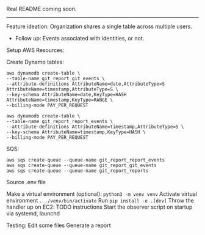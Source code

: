 Real README coming soon.

----------------------------------------------------------------------
Feature ideation:
Organization shares a single table across multiple users.
- Follow up: Events associated with identities, or not.

Setup AWS Resources:

Create Dynamo tables:
```
aws dynamodb create-table \
--table-name git_report_git_events \
--attribute-definitions AttributeName=date,AttributeType=S AttributeName=timestamp,AttributeType=S \
--key-schema AttributeName=date,KeyType=HASH AttributeName=timestamp,KeyType=RANGE \
--billing-mode PAY_PER_REQUEST
```

```
aws dynamodb create-table \
--table-name git_report_report_events \
--attribute-definitions AttributeName=timestamp,AttributeType=S \
--key-schema AttributeName=timestamp,KeyType=HASH \
--billing-mode PAY_PER_REQUEST
```

SQS:
```
aws sqs create-queue --queue-name git_report_report_events
aws sqs create-queue --queue-name git_report_git_events
aws sqs create-queue --queue-name git_report_reports
```

Source .env file

Make a virtual environment (optional): `python3 -m venv venv`
Activate virtual environment `. ./venv/bin/activate`
Run `pip install -e .[dev]`
Throw the handler up on EC2: TODO instructions
Start the observer script on startup via systemd, launchd

Testing:
Edit some files
Generate a report
